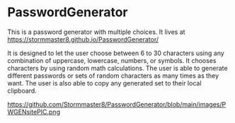 # PasswordGenerator
This is a password generator with multiple choices. It lives at https://stormmaster8.github.io/PasswordGenerator/

It is designed to let the user choose between 6 to 30 characters using any combination of 
uppercase, lowercase, numbers, or symbols. It chooses characters by using random math calculations.
The user is able to generate different passwords or sets of random characters as many times as they want.
The user is also able to copy any generated set to their local clipboard.

https://github.com/Stormmaster8/PasswordGenerator/blob/main/images/PWGENsitePIC.png

